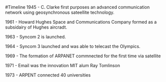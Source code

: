 #Timeline
1945 - C. Clarke first purposes an advanced communication network using geosynchronous sateellite technology.

1961 - Howard Hughes Space and Communications Company formed as a subsidairy of Hughes aircradt.

1963 - Syncom 2 is launched.

1964 - Syncom 3 launched and was able to telecast the Olympics.

1969 - The formation of ARPANET commnected for the first time via satellite

1971 - Email was the innovation MIT alum Ray Tomlinson 

1973 - ARPENT connected 40 universities


